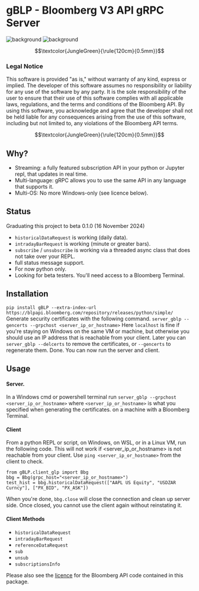 # gBLP - Bloomberg V3 API gRPC Server

![background](images/finvids.gif#gh-dark-mode-only)
![background](images/finvids.gif#gh-light-mode-only)


$$\textcolor{JungleGreen}{\rule{120cm}{0.5mm}}$$
### Legal Notice
This software is provided "as is," without warranty of any kind, express or implied. The developer of this software assumes no responsibility or liability for any use of the software by any party. It is the sole responsibility of the user to ensure that their use of this software complies with all applicable laws, regulations, and the terms and conditions of the Bloomberg API. By using this software, you acknowledge and agree that the developer shall not be held liable for any consequences arising from the use of this software, including but not limited to, any violations of the Bloomberg API terms.

$$\textcolor{JungleGreen}{\rule{120cm}{0.5mm}}$$


## Why?
* Streaming: a fully featured subscription API in your python or Jupyter repl, that updates in real time.
* Multi-language: gRPC allows you to use the same API in any language that supports it. 
* Multi-OS: No more Windows-only (see licence below). 


## Status
Graduating this project to beta 0.1.0 (16 November 2024)
* `historicalDataRequest` is working (daily data).
* `intradayBarRequest` is working (minute or greater bars).
* `subscribe` / `unsubscribe` is working via a threaded async class that does not take over your REPL.
* full status message support.
* For now python only. 
* Looking for beta testers. You'll need access to a Bloomberg Terminal.

## Installation
`pip install gBLP --extra-index-url https://blpapi.bloomberg.com/repository/releases/python/simple/`
Generate security certificates with the following command. 
`server_gblp --gencerts --grpchost <server_ip_or_hostname>`
Here `localhost` is fine if you're staying on Windows on the same VM or machine, but otherwise you should use an IP address that is reachable from your client.
Later you can `server_gblp --delcerts` to remove the certificates, or `--gencerts` to regenerate them.
Done. You can now run the server and client.

## Usage
#### Server. 
In a Windows cmd or powershell terminal run `server_gblp --grpchost <server_ip_or_hostname>` where `<server_ip_or_hostname>` is what you specified when generating the certificates.
on a machine with a Bloomberg Terminal.

#### Client
From a python REPL or script, on Windows, on WSL, or in a Linux VM, run the following code. This will not work if <server_ip_or_hostname> is not reachable from your client. Use `ping <server_ip_or_hostname>` from the client to check.
```
from gBLP.client_glp import Bbg
bbg = Bbg(grpc_host="<server_ip_or_hostname>")
test_hist = bbg.historicalDataRequest(["AAPL US Equity", "USDZAR Curncy"], ["PX_BID", "PX_ASK"])
```
When you're done, `bbg.close` will close the connection and clean up server side. Once closed, you cannot use the client again without reinstating it. 

#### Client Methods
* `historicalDataRequest`
* `intradayBarRequest`
* `referenceDataRequest`
* `sub`
* `unsub`
* `subscriptionsInfo`

Please also see the [licence](https://github.com/vegabook/gBLP/blob/main/src/bbg_copyright.txt) for the Bloomberg API code contained in this package. 

 

